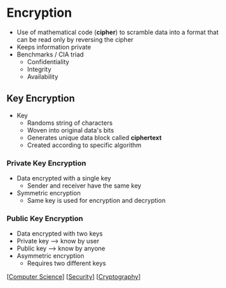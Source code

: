 # Encryption

- Use of mathematical code (**cipher**) to scramble data into a format that can be read only by reversing the cipher
- Keeps information private
- Benchmarks / CIA triad
  - Confidentiality
  - Integrity
  - Availability

## Key Encryption

- Key
  - Randoms string of characters
  - Woven into original data's bits
  - Generates unique data block called **ciphertext**
  - Created according to specific algorithm

### Private Key Encryption

- Data encrypted with a single key
  - Sender and receiver have the same key
- Symmetric encryption
  - Same key is used for encryption and decryption

### Public Key Encryption

- Data encrypted with two keys
- Private key --> know by user
- Public key --> know by anyone
- Asymmetric encryption
  - Requires two different keys

[[Computer Science]] [[Security]] [[Cryptography]]

[//begin]: # "Autogenerated link references for markdown compatibility"
[Computer Science]: computer-science "Computer Science"
[Security]: security "Security"
[Cryptography]: cryptography "Cryptography"
[//end]: # "Autogenerated link references"